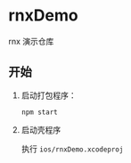 rnxDemo
===

rnx 演示仓库

开始
---

1. 启动打包程序：

    ```npm
    npm start
    ```

2. 启动壳程序

    执行 `ios/rnxDemo.xcodeproj`
